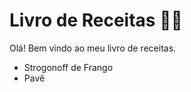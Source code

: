 # Livro de Receitas :man_cook:

Olá! Bem vindo ao meu livro de receitas.



- Strogonoff de Frango
- Pavê

